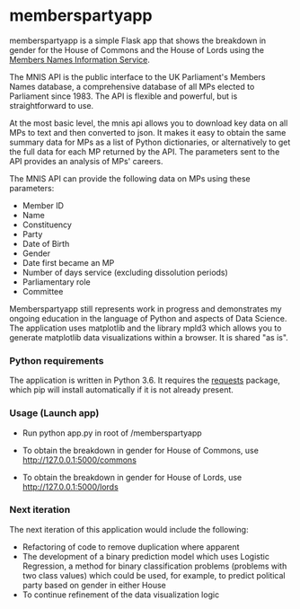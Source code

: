 # memberspartyapp
memberspartyapp is a simple Flask app that shows the breakdown in gender for the House of Commons and the House of Lords using the [Members Names Information Service][mnisapi].

The MNIS API is the public interface to the UK Parliament's Members Names database, a comprehensive database of all MPs elected to Parliament since 1983. The API is flexible and powerful, but is straightforward to use.

At the most basic level, the mnis api allows you to download key data on all MPs to text and then converted to json. It makes it easy to obtain the same summary data for MPs as a list of Python dictionaries, or alternatively to get the full data for each MP returned by the API. The parameters sent to the API provides an analysis of MPs' careers.

The MNIS API can provide the following data on MPs using these parameters:

  - Member ID
  - Name
  - Constituency
  - Party
  - Date of Birth
  - Gender
  - Date first became an MP
  - Number of days service (excluding dissolution periods)
  - Parliamentary role
  - Committee

Memberspartyapp still represents work in progress and demonstrates my ongoing education in the language of Python and aspects of Data Science. The application uses matplotlib and the library mpld3 which allows you to generate matplotlib data visualizations within a browser. It is shared "as is".

### Python requirements
The application is written in Python 3.6. It requires the [requests][requests] package, which pip will install automatically if it is not already present.

### Usage (Launch app)
  - Run python app.py in root of /memberspartyapp

  - To obtain the breakdown in gender for House of Commons,
    use http://127.0.0.1:5000/commons
    
  - To obtain the breakdown in gender for House of Lords,
    use http://127.0.0.1:5000/lords

### Next iteration
The next iteration of this application would include the following:

  - Refactoring of code to remove duplication where apparent
  - The development of a binary prediction model which uses Logistic Regression, a method for binary classification problems (problems with two class values) which could be used, for example, to predict political party based on gender in either House
  - To continue refinement of the data visualization logic

[mnisapi]: <http://data.parliament.uk/membersdataplatform/memberquery.aspx>
[requests]: <http://docs.python-requests.org/en/master/>
